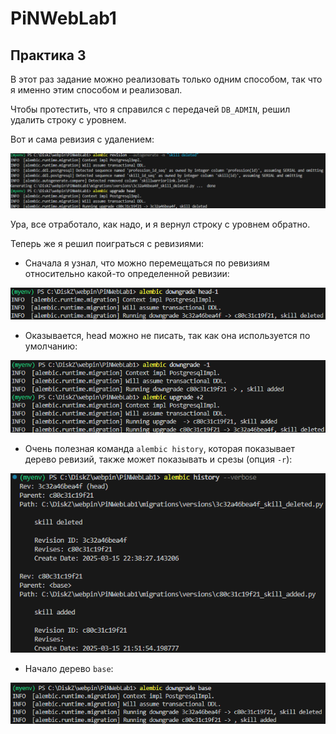 # PiNWebLab1

## Практика 3

В этот раз задание можно реализовать только одним способом, так что я именно этим способом
и реализовал.

Чтобы протестить, что я справился с передачей `DB_ADMIN`, решил удалить строку с уровнем.

Вот и сама ревизия с удалением:

![image](images/image1.png)

Ура, все отработало, как надо, и я вернул строку с уровнем обратно.

Теперь же я решил поиграться с ревизиями:

- Сначала я узнал, что можно перемещаться по ревизиям относительно какой-то определенной
ревизии:

![image](images/image2.png)

- Оказывается, head можно не писать, так как она используется по
умолчанию:

![image](images/image3.png)

- Очень полезная команда `alembic history`, которая показывает дерево ревизий, также может
показывать и срезы (опция `-r`):

![image](images/image4.png)

- Начало дерево `base`:

![image](images/image5.png)
